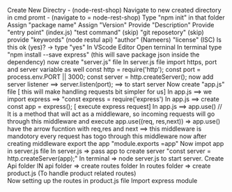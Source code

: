 Create New Directry - (node-rest-shop)
Navigate to new created directory in cmd promt - (navigate to = node-rest-shop)
Type "npm init" in that folder
Assign "package name" 
Assign "Version"
Provide "Description"
Provide "entry point" (index.js)
"test command" (skip)
"git reposetory" (skip)
provide "keywords" (node restul api)
"author" (Nameers)
"license" (ISC)
Is this ok (yes)? -> type "yes"
In VScode Editor Open terninal
In terminal type "npm install --save express" (this will save package json inside the dependency)
now create "server.js" file
In server.js file import https, port  and server variable as well
const http = require('http');
const port = process.env.PORT || 3000;
const server = http.createServer();
now add server listener ==> server.listen(port); ==> to start server
Now create "app.js" file  [ this will make handling requests bit simpler for us]
In app.js ==> we import express ==> "const express = require('express')
In app.js ==> create const app = express(); [ execute express request]
In app.js ==> app.use() // It is a method that will act as a middleware, so incoming requests will go through this middleware and execute
app.use((req, res,next)) => app.use() have the arrow fucntion with req,res and next ==> this middleware is mandotory every request has togo through this middleware
now after creating middleware export the app "module.exports =app"
Now impot app in server.js file 
In server.js => pass app to create server "const server = http.createServer(app);"
In terminal => node server.js to start server.
Create Api folder
IN api folder => create routes folder
In routes folder => create product.js (To handle product related routes)\
Now setting up the routes in product.js file
Import express module